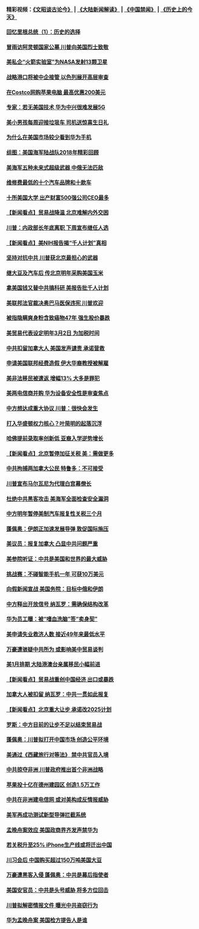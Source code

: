 #### 精彩视频：[《文昭谈古论今》](https://github.com/gfw-breaker/wenzhao/blob/master/README.md?t=12171231) | [《大陆新闻解读》](https://github.com/gfw-breaker/ntdtv-comedy/blob/master/README.md?t=12171231) | [《中国禁闻》](https://github.com/gfw-breaker/ntdtv-news/blob/master/README.md?t=12171231) | [《历史上的今天》](https://github.com/gfw-breaker/today-in-history/blob/master/README.md?t=12171231) 

#### [回忆里根总统（1）：历史的选择](../pages/nsc412/n10915488.md?t=12171231) 

#### [冒雨访阿灵顿国家公墓 川普向美国烈士致敬](../pages/nsc412/n10914684.md?t=12171231) 

#### [美私企“火箭实验室”为NASA发射13颗卫星](../pages/nsc412/n10914593.md?t=12171231) 

#### [战略港口将被中企接管 以色列展开高层审查](../pages/nsc412/n10914656.md?t=12171231) 

#### [在Costco网购苹果电脑 最高优惠200美元](../pages/nsc412/n10913554.md?t=12171231) 

#### [专家：若无美国技术 华为中兴很难发展5G](../pages/nsc412/n10913393.md?t=12171231) 

#### [美小男孩每周迎接垃圾车 司机送惊喜生日礼](../pages/nsc412/n10914575.md?t=12171231) 

#### [为什么在美国市场较少看到华为手机](../pages/nsc412/n10912210.md?t=12171231) 

#### [组图：美国海军陆战队2018年精彩回顾](../pages/nsc412/n10913826.md?t=12171231) 

#### [美海军五种未来式超级武器 中俄无法匹敌](../pages/nsc412/n10913021.md?t=12171231) 

#### [维修费最低的十个汽车品牌和十款车](../pages/nsc412/n10913112.md?t=12171231) 

#### [十所美国大学 出产财富500强公司CEO最多](../pages/nsc412/n10912203.md?t=12171231) 

#### [【新闻看点】贸易战降温 北京难解内外交困](../pages/nsc412/n10913260.md?t=12171231) 

#### [川普：内政部长年底离职 下周宣布继任人选](../pages/nsc412/n10913180.md?t=12171231) 

#### [【新闻看点】美NIH报告揭“千人计划”真相](../pages/nsc412/n10913124.md?t=12171231) 

#### [坚持对抗中共 川普获北京最担心的武器](../pages/nsc412/n10913202.md?t=12171231) 

#### [继大豆及汽车后 传北京明年采购美国玉米](../pages/nsc412/n10913299.md?t=12171231) 

#### [拿美国钱又替中共搞科研 美报告批千人计划](../pages/nsc412/n10913071.md?t=12171231) 

#### [美联邦法官裁决奥巴马医保违宪 川普欢迎](../pages/nsc412/n10912862.md?t=12171231) 

#### [被指隐瞒爽身粉含致癌物47年 强生股价暴跌](../pages/nsc412/n10912465.md?t=12171231) 

#### [美贸易代表设定明年3月2日 为加税时间](../pages/nsc412/n10912255.md?t=12171231) 

#### [中共扣留加拿大人 美国发声谴责 承诺营救](../pages/nsc412/n10912168.md?t=12171231) 

#### [申请美国联邦经费造假 伊大华裔教授被解雇](../pages/nsc412/n10912060.md?t=12171231) 

#### [美非法移民被遣返 增幅13% 大多是罪犯](../pages/nsc412/n10911846.md?t=12171231) 

#### [美两电信商并购 华为设备安全性是审查焦点](../pages/nsc412/n10911931.md?t=12171231) 

#### [中方想达成重大协议 川普：很快会发生](../pages/nsc412/n10911955.md?t=12171231) 

#### [打入华盛顿权力核心？叶简明的起落沉浮](../pages/nsc412/n10911237.md?t=12171231) 

#### [哈佛提前录取率创新低 亚裔入学逆势增长](../pages/nsc412/n10911512.md?t=12171231) 

#### [【新闻看点】北京暂停加征关税 美：需做更多](../pages/nsc412/n10911633.md?t=12171231) 

#### [中共拘捕两加拿大公民 特鲁多：不可接受](../pages/nsc412/n10911648.md?t=12171231) 

#### [川普宣布马尔瓦尼为代理白宫幕僚长](../pages/nsc412/n10911170.md?t=12171231) 

#### [杜绝中共黑客攻击 美海军全面检查安全漏洞](../pages/nsc412/n10911447.md?t=12171231) 

#### [中方明年暂停美制汽车报复性关税三个月](../pages/nsc412/n10911152.md?t=12171231) 

#### [蓬佩奥：伊朗正加速发展导弹 敦促国际施压](../pages/nsc412/n10910571.md?t=12171231) 

#### [美议员：报复加拿大 凸显中共问题严重](../pages/nsc412/n10909792.md?t=12171231) 

#### [美参院听证：中共是美国和世界的最大威胁](../pages/nsc412/n10910375.md?t=12171231) 

#### [挑战赛：不碰智能手机一年 可获10万美元](../pages/nsc412/n10910060.md?t=12171231) 

#### [向假新闻宣战 美国务院：目标中俄和伊朗](../pages/nsc412/n10909483.md?t=12171231) 

#### [中方释出开放信号 纳瓦罗：需确保结构改革](../pages/nsc412/n10909485.md?t=12171231) 

#### [华为员工曝：被“嗜血洗脑”签“卖身契”](../pages/nsc412/n10909678.md?t=12171231) 

#### [美申请失业救济人数 接近49年来最低水平](../pages/nsc412/n10909595.md?t=12171231) 

#### [万豪遭骇疑中共所为 或影响美中贸易谈判](../pages/nsc412/n10909029.md?t=12171231) 

#### [美1月排期 大陆港澳台亲属移民小幅前进](../pages/nsc412/n10909362.md?t=12171231) 

#### [【新闻看点】贸易战重创中国经济 出口或暴跌](../pages/nsc412/n10909327.md?t=12171231) 

#### [加拿大人被扣留 纳瓦罗：中共一贯如此报复](../pages/nsc412/n10909446.md?t=12171231) 

#### [【新闻看点】北京重大让步 承诺改2025计划](../pages/nsc412/n10908909.md?t=12171231) 

#### [罗斯：中方目前的让步不足以结束贸易战](../pages/nsc412/n10909365.md?t=12171231) 

#### [蓬佩奥：川普拟打开中国市场 创造公平环境](../pages/nsc412/n10909177.md?t=12171231) 

#### [美通过《西藏旅行对等法》 禁中共官员入境](../pages/nsc412/n10909165.md?t=12171231) 

#### [中共掠夺非洲 川普政府推出首个非洲战略](../pages/nsc412/n10909107.md?t=12171231) 

#### [苹果投十亿在德州建园区 创造1.5万工作](../pages/nsc412/n10908912.md?t=12171231) 

#### [中共在非洲建电信网 或对美构成反情报威胁](../pages/nsc412/n10908572.md?t=12171231) 

#### [美军再成功测试新型导弹拦截系统](../pages/nsc412/n10908479.md?t=12171231) 

#### [孟晚舟案效应 美国政商界齐发声禁华为](../pages/nsc412/n10907052.md?t=12171231) 

#### [若关税升至25% iPhone生产线或将迁出中国](../pages/nsc412/n10907577.md?t=12171231) 

#### [川习会后 中国购买超过150万吨美国大豆](../pages/nsc412/n10906996.md?t=12171231) 

#### [万豪遭黑客入侵 蓬佩奥：中共是幕后指使者](../pages/nsc412/n10907374.md?t=12171231) 

#### [美国安官员：中共是头号威胁 将多方位回击](../pages/nsc412/n10907199.md?t=12171231) 

#### [川普拟解密情报文件 曝光中共盗窃行为](../pages/nsc412/n10906855.md?t=12171231) 

#### [华为孟晚舟案 美国检方提告人是谁](../pages/nsc412/n10907015.md?t=12171231) 

